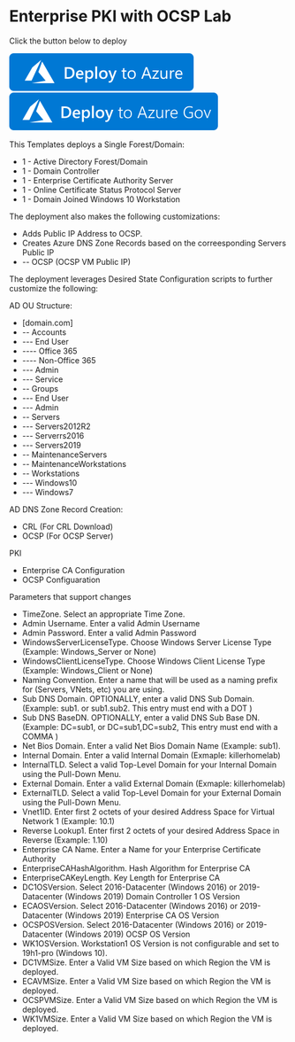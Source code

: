 # Enterprise PKI with OCSP Lab

Click the button below to deploy

[![Deploy To Azure](https://raw.githubusercontent.com/Azure/azure-quickstart-templates/master/1-CONTRIBUTION-GUIDE/images/deploytoazure.svg?sanitize=true)](https://portal.azure.com/#create/Microsoft.Template/uri/https%3A%2F%2Fraw.githubusercontent.com%2Felliottfieldsjr%2FKillerHomeLab%2Fmaster%2FPKI_Enterprise_CA_With_OCSP_1-Workstation%2Fazuredeploy.json)
[![Deploy To Azure US Gov](https://raw.githubusercontent.com/Azure/azure-quickstart-templates/master/1-CONTRIBUTION-GUIDE/images/deploytoazuregov.svg?sanitize=true)](https://portal.azure.us/#create/Microsoft.Template/uri/https%3A%2F%2Fraw.githubusercontent.com%2Felliottfieldsjr%2FKillerHomeLab%2Fmaster%2FPKI_Enterprise_CA_With_OCSP_1-Workstation%2Fazuredeploy.json)

This Templates deploys a Single Forest/Domain:

- 1 - Active Directory Forest/Domain
- 1 - Domain Controller
- 1 - Enterprise Certificate Authority Server
- 1 - Online Certificate Status Protocol Server
- 1 - Domain Joined Windows 10 Workstation

The deployment also makes the following customizations:
- Adds Public IP Address to OCSP.
- Creates Azure DNS Zone Records based on the correesponding Servers Public IP
- -- OCSP (OCSP VM Public IP)

The deployment leverages Desired State Configuration scripts to further customize the following:

AD OU Structure:
- [domain.com]
- -- Accounts
- --- End User
- ---- Office 365
- ---- Non-Office 365
- --- Admin
- --- Service
- -- Groups
- --- End User
- --- Admin
- -- Servers
- --- Servers2012R2
- --- Serverrs2016
- --- Servers2019
- -- MaintenanceServers
- -- MaintenanceWorkstations
- -- Workstations
- --- Windows10
- --- Windows7

AD DNS Zone Record Creation:
- CRL (For CRL Download)
- OCSP (For OCSP Server)

PKI
- Enterprise CA Configuration
- OCSP Configuaration

Parameters that support changes
- TimeZone.  Select an appropriate Time Zone.
- Admin Username.  Enter a valid Admin Username
- Admin Password.  Enter a valid Admin Password
- WindowsServerLicenseType.  Choose Windows Server License Type (Example:  Windows_Server or None)
- WindowsClientLicenseType.  Choose Windows Client License Type (Example:  Windows_Client or None)
- Naming Convention. Enter a name that will be used as a naming prefix for (Servers, VNets, etc) you are using.
- Sub DNS Domain.  OPTIONALLY, enter a valid DNS Sub Domain. (Example:  sub1. or sub1.sub2.    This entry must end with a DOT )
- Sub DNS BaseDN.  OPTIONALLY, enter a valid DNS Sub Base DN. (Example:  DC=sub1, or DC=sub1,DC=sub2,    This entry must end with a COMMA )
- Net Bios Domain.  Enter a valid Net Bios Domain Name (Example:  sub1).
- Internal Domain.  Enter a valid Internal Domain (Exmaple:  killerhomelab)
- InternalTLD.  Select a valid Top-Level Domain for your Internal Domain using the Pull-Down Menu.
- External Domain.  Enter a valid External Domain (Exmaple:  killerhomelab)
- ExternalTLD.  Select a valid Top-Level Domain for your External Domain using the Pull-Down Menu.
- Vnet1ID.  Enter first 2 octets of your desired Address Space for Virtual Network 1 (Example:  10.1)
- Reverse Lookup1.  Enter first 2 octets of your desired Address Space in Reverse (Example:  1.10)
- Enterprise CA Name.  Enter a Name for your Enterprise Certificate Authority
- EnterpriseCAHashAlgorithm.  Hash Algorithm for Enterprise CA
- EnterpriseCAKeyLength.  Key Length for Enterprise CA
- DC1OSVersion.  Select 2016-Datacenter (Windows 2016) or 2019-Datacenter (Windows 2019) Domain Controller 1 OS Version
- ECAOSVersion.  Select 2016-Datacenter (Windows 2016) or 2019-Datacenter (Windows 2019) Enterprise CA OS Version
- OCSPOSVersion.  Select 2016-Datacenter (Windows 2016) or 2019-Datacenter (Windows 2019) OCSP OS Version
- WK1OSVersion.  Workstation1 OS Version is not configurable and set to 19h1-pro (Windows 10).
- DC1VMSize.  Enter a Valid VM Size based on which Region the VM is deployed.
- ECAVMSize.  Enter a Valid VM Size based on which Region the VM is deployed.
- OCSPVMSize.  Enter a Valid VM Size based on which Region the VM is deployed.
- WK1VMSize.  Enter a Valid VM Size based on which Region the VM is deployed.